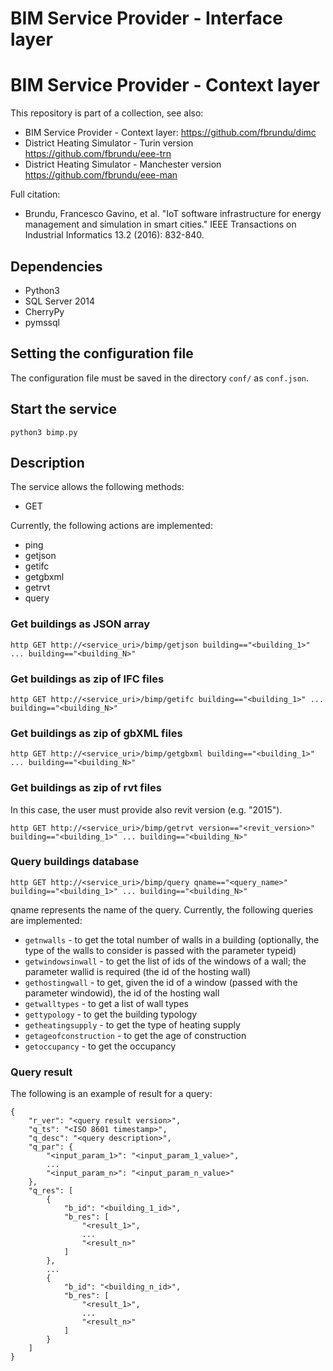 # BIM Service Provider - Interface layer

# BIM Service Provider - Context layer

This repository is part of a collection, see also:
- BIM Service Provider - Context layer: https://github.com/fbrundu/dimc
- District Heating Simulator - Turin version https://github.com/fbrundu/eee-trn
- District Heating Simulator - Manchester version https://github.com/fbrundu/eee-man

Full citation: 
- Brundu, Francesco Gavino, et al. "IoT software infrastructure for energy management and simulation in smart cities." IEEE Transactions on Industrial Informatics 13.2 (2016): 832-840.

## Dependencies

* Python3
* SQL Server 2014
* CherryPy
* pymssql

## Setting the configuration file

The configuration file must be saved in the directory `conf/` as `conf.json`.

## Start the service

    python3 bimp.py

## Description

The service allows the following methods:

* GET

Currently, the following actions are implemented:

* ping
* getjson
* getifc
* getgbxml
* getrvt
* query

### Get buildings as JSON array

    http GET http://<service_uri>/bimp/getjson building=="<building_1>" ... building=="<building_N>"

### Get buildings as zip of IFC files

    http GET http://<service_uri>/bimp/getifc building=="<building_1>" ... building=="<building_N>"

### Get buildings as zip of gbXML files

    http GET http://<service_uri>/bimp/getgbxml building=="<building_1>" ... building=="<building_N>"

### Get buildings as zip of rvt files

In this case, the user must provide also revit version (e.g. "2015").

    http GET http://<service_uri>/bimp/getrvt version=="<revit_version>" building=="<building_1>" ... building=="<building_N>"

### Query buildings database

    http GET http://<service_uri>/bimp/query qname=="<query_name>" building=="<building_1>" ... building=="<building_N>"

qname represents the name of the query. Currently, the following queries are implemented:

* `getnwalls` - to get the total number of walls in a building (optionally, the type of the walls to consider is passed with the parameter typeid)
* `getwindowsinwall` - to get the list of ids of the windows of a wall; the parameter wallid is required (the id of the hosting wall)
* `gethostingwall` - to get, given the id of a window (passed with the parameter windowid), the id of the hosting wall
* `getwalltypes` - to get a list of wall types
* `gettypology` - to get the building typology
* `getheatingsupply` - to get the type of heating supply
* `getageofconstruction` - to get the age of construction
* `getoccupancy` - to get the occupancy

### Query result

The following is an example of result for a query:

    {
        "r_ver": "<query result version>",
        "q_ts": "<ISO 8601 timestamp>",
        "q_desc": "<query description>",
        "q_par": {
            "<input_param_1>": "<input_param_1_value>",
            ...
            "<input_param_n>": "<input_param_n_value>"
        },
        "q_res": [
            {
                "b_id": "<building_1_id>",
                "b_res": [
                    "<result_1>",
                    ...
                    "<result_n>"
                ]
            },
            ...
            {
                "b_id": "<building_n_id>",
                "b_res": [
                    "<result_1>",
                    ...
                    "<result_n>"
                ]
            }
        ]
    }

